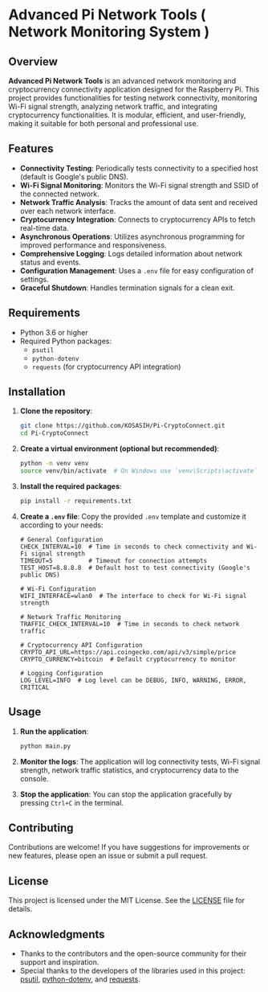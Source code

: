 
# Advanced Pi Network Tools ( Network Monitoring System ) 

## Overview

**Advanced Pi Network Tools** is an advanced network monitoring and cryptocurrency connectivity application designed for the Raspberry Pi. This project provides functionalities for testing network connectivity, monitoring Wi-Fi signal strength, analyzing network traffic, and integrating cryptocurrency functionalities. It is modular, efficient, and user-friendly, making it suitable for both personal and professional use.

## Features

- **Connectivity Testing**: Periodically tests connectivity to a specified host (default is Google's public DNS).
- **Wi-Fi Signal Monitoring**: Monitors the Wi-Fi signal strength and SSID of the connected network.
- **Network Traffic Analysis**: Tracks the amount of data sent and received over each network interface.
- **Cryptocurrency Integration**: Connects to cryptocurrency APIs to fetch real-time data.
- **Asynchronous Operations**: Utilizes asynchronous programming for improved performance and responsiveness.
- **Comprehensive Logging**: Logs detailed information about network status and events.
- **Configuration Management**: Uses a `.env` file for easy configuration of settings.
- **Graceful Shutdown**: Handles termination signals for a clean exit.

## Requirements

- Python 3.6 or higher
- Required Python packages:
  - `psutil`
  - `python-dotenv`
  - `requests` (for cryptocurrency API integration)

## Installation

1. **Clone the repository**:
   ```bash
   git clone https://github.com/KOSASIH/Pi-CryptoConnect.git
   cd Pi-CryptoConnect
   ```

2. **Create a virtual environment (optional but recommended)**:
   ```bash
   python -m venv venv
   source venv/bin/activate  # On Windows use `venv\Scripts\activate`
   ```

3. **Install the required packages**:
   ```bash
   pip install -r requirements.txt
   ```

4. **Create a `.env` file**:
   Copy the provided `.env` template and customize it according to your needs:
   ```plaintext
   # General Configuration
   CHECK_INTERVAL=10  # Time in seconds to check connectivity and Wi-Fi signal strength
   TIMEOUT=5          # Timeout for connection attempts
   TEST_HOST=8.8.8.8  # Default host to test connectivity (Google's public DNS)

   # Wi-Fi Configuration
   WIFI_INTERFACE=wlan0  # The interface to check for Wi-Fi signal strength

   # Network Traffic Monitoring
   TRAFFIC_CHECK_INTERVAL=10  # Time in seconds to check network traffic

   # Cryptocurrency API Configuration
   CRYPTO_API_URL=https://api.coingecko.com/api/v3/simple/price
   CRYPTO_CURRENCY=bitcoin  # Default cryptocurrency to monitor

   # Logging Configuration
   LOG_LEVEL=INFO  # Log level can be DEBUG, INFO, WARNING, ERROR, CRITICAL
   ```

## Usage

1. **Run the application**:
   ```bash
   python main.py
   ```

2. **Monitor the logs**: The application will log connectivity tests, Wi-Fi signal strength, network traffic statistics, and cryptocurrency data to the console.

3. **Stop the application**: You can stop the application gracefully by pressing `Ctrl+C` in the terminal.

## Contributing

Contributions are welcome! If you have suggestions for improvements or new features, please open an issue or submit a pull request.

## License

This project is licensed under the MIT License. See the [LICENSE](LICENSE) file for details.

## Acknowledgments

- Thanks to the contributors and the open-source community for their support and inspiration.
- Special thanks to the developers of the libraries used in this project: [psutil](https://github.com/giampaolo/psutil), [python-dotenv](https://github.com/theskumar/python-dotenv), and [requests](https://docs.python-requests.org/en/master/).
